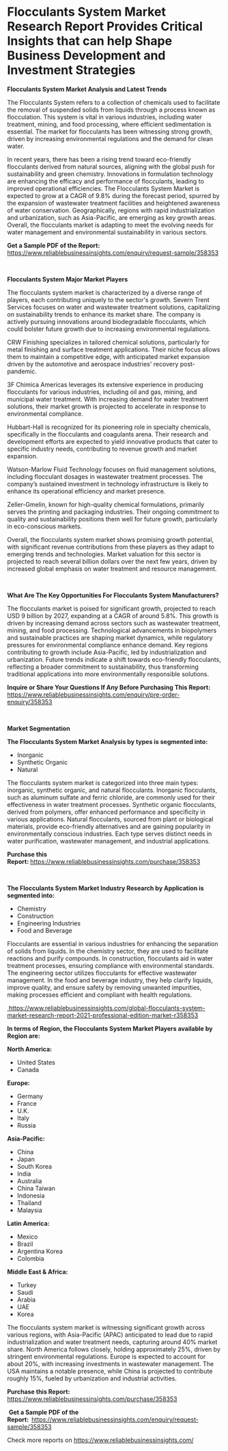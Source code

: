 <p><h1>Flocculants System Market Research Report Provides Critical Insights that can help Shape Business Development and Investment Strategies</h1></p><p><strong>Flocculants System Market Analysis and Latest Trends</strong></p>
<p><p>The Flocculants System refers to a collection of chemicals used to facilitate the removal of suspended solids from liquids through a process known as flocculation. This system is vital in various industries, including water treatment, mining, and food processing, where efficient sedimentation is essential. The market for flocculants has been witnessing strong growth, driven by increasing environmental regulations and the demand for clean water.</p><p>In recent years, there has been a rising trend toward eco-friendly flocculants derived from natural sources, aligning with the global push for sustainability and green chemistry. Innovations in formulation technology are enhancing the efficacy and performance of flocculants, leading to improved operational efficiencies. The Flocculants System Market is expected to grow at a CAGR of 9.8% during the forecast period, spurred by the expansion of wastewater treatment facilities and heightened awareness of water conservation. Geographically, regions with rapid industrialization and urbanization, such as Asia-Pacific, are emerging as key growth areas. Overall, the flocculants market is adapting to meet the evolving needs for water management and environmental sustainability in various sectors.</p></p>
<p><strong>Get a Sample PDF of the Report:&nbsp;</strong> <a href="https://www.reliablebusinessinsights.com/enquiry/request-sample/358353?utm_campaign=113&utm_medium=2&utm_source=Github&utm_content=ia&utm_term=16012025&utm_id=flocculants-system">https://www.reliablebusinessinsights.com/enquiry/request-sample/358353</a></p>
<p>&nbsp;</p>
<p><strong>Flocculants System Major Market Players</strong></p>
<p><p>The flocculants system market is characterized by a diverse range of players, each contributing uniquely to the sector's growth. Severn Trent Services focuses on water and wastewater treatment solutions, capitalizing on sustainability trends to enhance its market share. The company is actively pursuing innovations around biodegradable flocculants, which could bolster future growth due to increasing environmental regulations.</p><p>CRW Finishing specializes in tailored chemical solutions, particularly for metal finishing and surface treatment applications. Their niche focus allows them to maintain a competitive edge, with anticipated market expansion driven by the automotive and aerospace industries' recovery post-pandemic.</p><p>3F Chimica Americas leverages its extensive experience in producing flocculants for various industries, including oil and gas, mining, and municipal water treatment. With increasing demand for water treatment solutions, their market growth is projected to accelerate in response to environmental compliance.</p><p>Hubbart-Hall is recognized for its pioneering role in specialty chemicals, specifically in the flocculants and coagulants arena. Their research and development efforts are expected to yield innovative products that cater to specific industry needs, contributing to revenue growth and market expansion.</p><p>Watson-Marlow Fluid Technology focuses on fluid management solutions, including flocculant dosages in wastewater treatment processes. The company’s sustained investment in technology infrastructure is likely to enhance its operational efficiency and market presence.</p><p>Zeller-Gmelin, known for high-quality chemical formulations, primarily serves the printing and packaging industries. Their ongoing commitment to quality and sustainability positions them well for future growth, particularly in eco-conscious markets.</p><p>Overall, the flocculants system market shows promising growth potential, with significant revenue contributions from these players as they adapt to emerging trends and technologies. Market valuation for this sector is projected to reach several billion dollars over the next few years, driven by increased global emphasis on water treatment and resource management.</p></p>
<p>&nbsp;</p>
<p><strong>What Are The Key Opportunities For Flocculants System Manufacturers?</strong></p>
<p><p>The flocculants market is poised for significant growth, projected to reach USD 9 billion by 2027, expanding at a CAGR of around 5.8%. This growth is driven by increasing demand across sectors such as wastewater treatment, mining, and food processing. Technological advancements in biopolymers and sustainable practices are shaping market dynamics, while regulatory pressures for environmental compliance enhance demand. Key regions contributing to growth include Asia-Pacific, led by industrialization and urbanization. Future trends indicate a shift towards eco-friendly flocculants, reflecting a broader commitment to sustainability, thus transforming traditional applications into more environmentally responsible solutions.</p></p>
<p><strong>Inquire or Share Your Questions If Any Before Purchasing This Report:</strong> <a href="https://www.reliablebusinessinsights.com/enquiry/pre-order-enquiry/358353?utm_campaign=113&utm_medium=2&utm_source=Github&utm_content=ia&utm_term=16012025&utm_id=flocculants-system">https://www.reliablebusinessinsights.com/enquiry/pre-order-enquiry/358353</a></p>
<p>&nbsp;</p>
<p><strong>Market Segmentation</strong></p>
<p><strong>The Flocculants System Market Analysis by types is segmented into:</strong></p>
<p><ul><li>Inorganic</li><li>Synthetic Organic</li><li>Natural</li></ul></p>
<p><p>The flocculants system market is categorized into three main types: inorganic, synthetic organic, and natural flocculants. Inorganic flocculants, such as aluminum sulfate and ferric chloride, are commonly used for their effectiveness in water treatment processes. Synthetic organic flocculants, derived from polymers, offer enhanced performance and specificity in various applications. Natural flocculants, sourced from plant or biological materials, provide eco-friendly alternatives and are gaining popularity in environmentally conscious industries. Each type serves distinct needs in water purification, wastewater management, and industrial applications.</p></p>
<p><strong>Purchase this Report:&nbsp;</strong><a href="https://www.reliablebusinessinsights.com/purchase/358353?utm_campaign=113&utm_medium=2&utm_source=Github&utm_content=ia&utm_term=16012025&utm_id=flocculants-system">https://www.reliablebusinessinsights.com/purchase/358353</a></p>
<p>&nbsp;</p>
<p><strong>The Flocculants System Market Industry Research by Application is segmented into:</strong></p>
<p><ul><li>Chemistry</li><li>Construction</li><li>Engineering Industries</li><li>Food and Beverage</li></ul></p>
<p><p>Flocculants are essential in various industries for enhancing the separation of solids from liquids. In the chemistry sector, they are used to facilitate reactions and purify compounds. In construction, flocculants aid in water treatment processes, ensuring compliance with environmental standards. The engineering sector utilizes flocculants for effective wastewater management. In the food and beverage industry, they help clarify liquids, improve quality, and ensure safety by removing unwanted impurities, making processes efficient and compliant with health regulations.</p></p>
<p><a href="https://www.reliablebusinessinsights.com/global-flocculants-system-market-research-report-2021-professional-edition-market-r358353?utm_campaign=113&utm_medium=2&utm_source=Github&utm_content=ia&utm_term=16012025&utm_id=flocculants-system">&nbsp;https://www.reliablebusinessinsights.com/global-flocculants-system-market-research-report-2021-professional-edition-market-r358353</a></p>
<p><strong>In terms of Region, the Flocculants System Market Players available by Region are:</strong></p>
<p>
    <p> <strong> North America: </strong>
        <ul>
            <li>United States</li>
            <li>Canada</li>
        </ul>
        </p> 
    <p> <strong> Europe: </strong>
        <ul>
            <li>Germany</li>
            <li>France</li>
            <li>U.K.</li>
            <li>Italy</li>
            <li>Russia</li>
        </ul>
        </p> 
    <p> <strong> Asia-Pacific: </strong>
        <ul>
            <li>China</li>
            <li>Japan</li>
            <li>South Korea</li>
            <li>India</li>
            <li>Australia</li>
            <li>China Taiwan</li>
            <li>Indonesia</li>
            <li>Thailand</li>
            <li>Malaysia</li>
        </ul>
        </p> 
    <p> <strong> Latin America: </strong>
        <ul>
            <li>Mexico</li>
            <li>Brazil</li>
            <li>Argentina Korea</li>
            <li>Colombia</li>
        </ul>
        </p> 
    <p> <strong> Middle East & Africa: </strong>
        <ul>
            <li>Turkey</li>
            <li>Saudi</li>
            <li>Arabia</li>
            <li>UAE</li>
            <li>Korea</li>
        </ul>
    </p>
    </p>
<p><p>The flocculants system market is witnessing significant growth across various regions, with Asia-Pacific (APAC) anticipated to lead due to rapid industrialization and water treatment needs, capturing around 40% market share. North America follows closely, holding approximately 25%, driven by stringent environmental regulations. Europe is expected to account for about 20%, with increasing investments in wastewater management. The USA maintains a notable presence, while China is projected to contribute roughly 15%, fueled by urbanization and industrial activities.</p></p>
<p><strong>Purchase this Report: </strong><a href="https://www.reliablebusinessinsights.com/purchase/358353?utm_campaign=113&utm_medium=2&utm_source=Github&utm_content=ia&utm_term=16012025&utm_id=flocculants-system">https://www.reliablebusinessinsights.com/purchase/358353</a></p>
<p>&nbsp;<strong>Get a Sample PDF of the Report:&nbsp;&nbsp;</strong><a href="https://www.reliablebusinessinsights.com/enquiry/request-sample/358353?utm_campaign=113&utm_medium=2&utm_source=Github&utm_content=ia&utm_term=16012025&utm_id=flocculants-system">https://www.reliablebusinessinsights.com/enquiry/request-sample/358353</a></p>
<p><strong></strong></p>
<p>Check more reports on <a href="https://www.reliablebusinessinsights.com/?utm_campaign=113&utm_medium=2&utm_source=Github&utm_content=ia&utm_term=16012025&utm_id=flocculants-system">https://www.reliablebusinessinsights.com/</a></p>